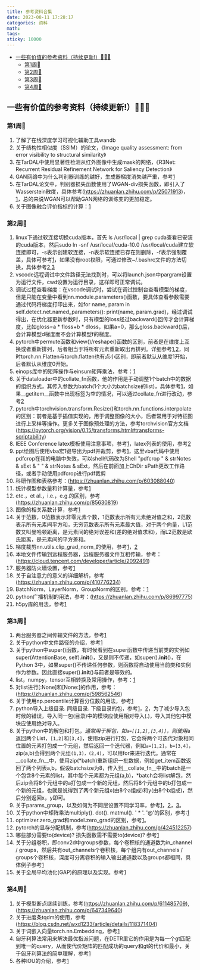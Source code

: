 ```yaml
---
title: 参考资料合集
date: 2023-08-11 17:28:17
categories: 资料
math:
tags:
sticky: 10000
---
```

<!-- TOC -->

- [一些有价值的参考资料（持续更新!）:rainbow::rainbow::rainbow:](#一些有价值的参考资料持续更新rainbowrainbowrainbow)
    - [第1周:rainbow:](#第1周rainbow)
    - [第2周:rainbow:](#第2周rainbow)
    - [第3周:rainbow:](#第3周rainbow)
    - [第4周:rainbow:](#第4周rainbow)

<!-- /TOC -->
## 一些有价值的参考资料（持续更新!）:rainbow::rainbow::rainbow:

### 第1周:rainbow:

1.  了解了在线深度学习可视化辅助工具wandb
2.  关于结构性相似度（SSIM）的论文，《Image quality assessment: from error visibility to structural similarity》
3.  在TarDAL中使用显著性检测从红外图像中生成mask的网络，《R3Net: Recurrent Residual Refinement Network for Saliency Detection》
4.  GAN网络中为什么判别器训练的越好，生成器梯度消失越严重，参考[1](https://blog.csdn.net/qq_42693593/article/details/127365516?ops_request_misc=%257B%2522request%255Fid%2522%253A%2522169372361316800182792093%2522%252C%2522scm%2522%253A%252220140713.130102334.pc%255Fall.%2522%257D&request_id=169372361316800182792093&biz_id=0&utm_medium=distribute.pc_search_result.none-task-blog-2~all~first_rank_ecpm_v1~rank_v31_ecpm-1-127365516-null-null.142^v93^control&utm_term=%E4%B8%BA%E4%BB%80%E4%B9%88%E5%88%A4%E5%88%AB%E5%99%A8%E8%AE%AD%E7%BB%83%E7%9A%84%E8%B6%8A%E5%A5%BD%EF%BC%8C%E7%94%9F%E6%88%90%E5%99%A8%E6%A2%AF%E5%BA%A6%E6%B6%88%E5%A4%B1%E8%B6%8A%E4%B8%A5%E9%87%8D&spm=1018.2226.3001.4187)
5.  在TarDAL论文中，判别器损失函数使用了WGAN-div损失函数，即引入了Wasserstein散度，具体参考(https://zhuanlan.zhihu.com/p/25071913)，[1](https://blog.csdn.net/qq_39237205/article/details/123718856?ops_request_misc=%257B%2522request%255Fid%2522%253A%2522169372388816800182120614%2522%252C%2522scm%2522%253A%252220140713.130102334.pc%255Fall.%2522%257D&request_id=169372388816800182120614&biz_id=0&utm_medium=distribute.pc_search_result.none-task-blog-2~all~first_rank_ecpm_v1~rank_v31_ecpm-5-123718856-null-null.142^v93^control&utm_term=wgan-div&spm=1018.2226.3001.4187)，总的来说WGAN可以帮助GAN网络的训练变的更加稳定。
6.  关于图像融合评价指标的计算：[1](https://blog.csdn.net/fovever_/article/details/129332278?ops_request_misc=%257B%2522request%255Fid%2522%253A%2522169372348316800188584429%2522%252C%2522scm%2522%253A%252220140713.130102334..%2522%257D&request_id=169372348316800188584429&biz_id=0&utm_medium=distribute.pc_search_result.none-task-blog-2~all~top_positive~default-2-129332278-null-null.142^v93^control&utm_term=%E5%9B%BE%E5%83%8F%E8%9E%8D%E5%90%88%E8%AF%84%E4%BB%B7%E6%8C%87%E6%A0%87python&spm=1018.2226.3001.4187)
### 第2周:rainbow:
1. linux下通过软连接切换cuda版本，首先 ls /usr/local | grep cuda查看已安装的cuda版本，然后sudo ln -snf /usr/local/cuda-10.0 /usr/local/cuda建立软连接即可，-s表示创建软连接，-n表示软连接已存在则删除，-f表示强制覆盖，具体可参考[1](https://blog.csdn.net/fxmtb/article/details/130573696?ops_request_misc=%257B%2522request%255Fid%2522%253A%2522169371218816800213030057%2522%252C%2522scm%2522%253A%252220140713.130102334.pc%255Fall.%2522%257D&request_id=169371218816800213030057&biz_id=0&utm_medium=distribute.pc_search_result.none-task-blog-2~all~first_rank_ecpm_v1~rank_v31_ecpm-1-130573696-null-null.142^v93^control&utm_term=linux%E4%B8%8B%E5%88%87%E6%8D%A2cuda%E7%89%88%E6%9C%AC%E8%BD%AF%E8%BF%9E%E6%8E%A5&spm=1018.2226.3001.4187)，如果没有root权限，可通过修改~/.bashrc文件的方法切换，具体参考[2](https://blog.csdn.net/Marquis_Z/article/details/129683777?ops_request_misc=%257B%2522request%255Fid%2522%253A%2522169371196516800211516194%2522%252C%2522scm%2522%253A%252220140713.130102334..%2522%257D&request_id=169371196516800211516194&biz_id=0&utm_medium=distribute.pc_search_result.none-task-blog-2~all~sobaiduend~default-1-129683777-null-null.142^v93^control&utm_term=linux%E4%B8%8B%E5%88%87%E6%8D%A2cuda%E7%89%88%E6%9C%AC&spm=1018.2226.3001.4187),[3](https://blog.csdn.net/deersonglzx/article/details/132103228?ops_request_misc=%257B%2522request%255Fid%2522%253A%2522169371204116800188517144%2522%252C%2522scm%2522%253A%252220140713.130102334.pc%255Fall.%2522%257D&request_id=169371204116800188517144&biz_id=0&utm_medium=distribute.pc_search_result.none-task-blog-2~all~first_rank_ecpm_v1~times_rank-1-132103228-null-null.142^v93^control&utm_term=linux%E4%B8%8B%E5%88%87%E6%8D%A2cuda%E7%89%88%E6%9C%AC&spm=1018.2226.3001.4187)
2. vscode远程调试中文件路径无法找到时，可以将launch.json中pargram设置为运行文件，cwd设置为运行目录，这样即可正常调试。
3. 调试过程查看梯度：在vscode调试时，尝试在调试控制台查看模型的梯度，但是只能在变量中看到nn.module.parameters()函数，要具体查看参数需要通过代码将梯度打印出来，如for name, param in self.detect.net.named_parameters(): print(name, param.grad)，经过调试得出，在优化器更新参数时，只有模型的loss经过backward()回传才会计算梯度，比如gloss=a * floss+b * dloss，如果a=0，那么gloss.backward()后，会计算模型d梯度而不会计算模型f的梯度。
4. pytorch中permute函数和view()/reshape()函数的区别，前者是在维度上互换或者重新排列，后者相当于将所有元素重新取出再排列。详细参考[1](https://blog.csdn.net/Dust_Evc/article/details/128565263?ops_request_misc=&request_id=&biz_id=102&utm_term=permute%E5%92%8Cview/reshape%E5%8C%BA%E5%88%AB&utm_medium=distribute.pc_search_result.none-task-blog-2~all~sobaiduweb~default-0-128565263.142^v93^control&spm=1018.2226.3001.4187),[2](https://blog.csdn.net/ODIMAYA/article/details/123898732?ops_request_misc=%257B%2522request%255Fid%2522%253A%2522169371133116800226577302%2522%252C%2522scm%2522%253A%252220140713.130102334.pc%255Fall.%2522%257D&request_id=169371133116800226577302&biz_id=0&utm_medium=distribute.pc_search_result.none-task-blog-2~all~first_rank_ecpm_v1~rank_v31_ecpm-11-123898732-null-null.142^v93^control&utm_term=permute%E5%92%8Cview%2Freshape%E5%8C%BA%E5%88%AB&spm=1018.2226.3001.4187)，同时torch.nn.Flatten与torch.flatten也有点小区别，即前者默认从维度1开始，后者默认从维度0开始。
5. einops库中的矩阵操作与einsum矩阵乘法，参考：[1](https://blog.csdn.net/a486259/article/details/126966772?ops_request_misc=%257B%2522request%255Fid%2522%253A%2522169370823316800182774809%2522%252C%2522scm%2522%253A%252220140713.130102334.pc%255Fall.%2522%257D&request_id=169370823316800182774809&biz_id=0&utm_medium=distribute.pc_search_result.none-task-blog-2~all~first_rank_ecpm_v1~rank_v31_ecpm-6-126966772-null-null.142^v93^control&utm_term=einops%E4%B8%8Eeinsum&spm=1018.2226.3001.4187)
6. 关于dataloader中的collate_fn函数，他的作用是手动调整1个batch中的数据的组织方式，其传入参数为batch(1个大小为batchsize的list)，具体参考[1](https://blog.csdn.net/dong_liuqi/article/details/114521240)，如果__getitem__函数中出现标签为空的情况，可以通过collate_fn进行改动，参考[2](https://blog.csdn.net/guyuealian/article/details/91129367###)
7. pytorch中torchvision.transform.Resize()和torch.nn.functions.interpolate的区别：前者是基于插值实现的，用于调整图像的大小，后者常用于对特征图进行上采样等操作。更多关于图像预处理的方法，参考torchvision官方文档(https://pytorch.org/vision/0.15/transforms.html#transforms-scriptability)
8. IEEE Conference latex模板使用注意事项，参考[1](https://blog.csdn.net/Hsin96/article/details/121133441)，latex列表的使用，参考[2](https://blog.csdn.net/xovee/article/details/106365532?ops_request_misc=%257B%2522request%255Fid%2522%253A%2522169372332716800188537784%2522%252C%2522scm%2522%253A%252220140713.130102334..%2522%257D&request_id=169372332716800188537784&biz_id=0&utm_medium=distribute.pc_search_result.none-task-blog-2~all~sobaiduend~default-4-106365532-null-null.142^v93^control&utm_term=latex%E5%88%97%E8%A1%A8&spm=1018.2226.3001.4187)
9. ppt绘图后使用vba宏1键导出为pdf并裁剪，参考[1](https://blog.csdn.net/leida_wt/article/details/114326133?ops_request_misc=%257B%2522request%255Fid%2522%253A%2522169372340516800180676210%2522%252C%2522scm%2522%253A%252220140713.130102334.pc%255Fall.%2522%257D&request_id=169372340516800180676210&biz_id=0&utm_medium=distribute.pc_search_result.none-task-blog-2~all~first_rank_ecpm_v1~rank_v31_ecpm-2-114326133-null-null.142^v93^control&utm_term=ppt%E4%BD%BF%E7%94%A8vba%E5%AF%BC%E5%87%BApdf&spm=1018.2226.3001.4187)，这里vba代码中使用pdfcrop在我的电脑中失效，可以shell代码改为Shell "pdfcrop " & strNotes & sExt & " " & strNotes & sExt，然后在前面加上ChDir sPath更改工作路径，或者手动使用pdfcrop进行pdf裁剪
10. 科研作图和表格参考：(https://zhuanlan.zhihu.com/p/603088040)
11. 统计模型参数量和计算量，参考[1](https://blog.csdn.net/qq_43426908/article/details/130338449?ops_request_misc=%257B%2522request%255Fid%2522%253A%2522169370415016800182723428%2522%252C%2522scm%2522%253A%252220140713.130102334.pc%255Fall.%2522%257D&request_id=169370415016800182723428&biz_id=0&utm_medium=distribute.pc_search_result.none-task-blog-2~all~first_rank_ecpm_v1~times_rank-4-130338449-null-null.142^v93^control&utm_term=torchstat&spm=1018.2226.3001.4187)
12. etc.，et al.，i.e.，e.g.的区别，参考(https://zhuanlan.zhihu.com/p/85630819)
13. 图像的相关系数计算，参考[1](https://blog.csdn.net/weixin_30394333/article/details/95754064?ops_request_misc=&request_id=&biz_id=102&utm_term=%E5%9B%BE%E5%83%8F%E7%9A%84%E7%9B%B8%E5%85%B3%E7%B3%BB%E6%95%B0%E8%AE%A1%E7%AE%97&utm_medium=distribute.pc_search_result.none-task-blog-2~all~sobaiduweb~default-2-95754064.142^v93^control&spm=1018.2226.3001.4187)
14. 关于范数，0范数表示非零元素个数，1范数表示所有元素绝对值之和，2范数表示所有元素间平方和，无穷范数表示所有元素最大值，对于两个向量，L1范数又叫曼哈顿距离，是元素间的绝对误差和(差的绝对值求和)，而L2范数是欧氏距离，是元素间的平方差和。
15. 梯度裁剪nn.utils.clip_grad_norm_的使用，参考[1](https://blog.csdn.net/Mikeyboi/article/details/119522689)，[2](https://blog.csdn.net/zhaohongfei_358/article/details/122820992?ops_request_misc=%257B%2522request%255Fid%2522%253A%2522169365178316800213092562%2522%252C%2522scm%2522%253A%252220140713.130102334..%2522%257D&request_id=169365178316800213092562&biz_id=0&utm_medium=distribute.pc_search_result.none-task-blog-2~all~top_click~default-1-122820992-null-null.142^v93^control&utm_term=nn.utils.clip_grad_norm_&spm=1018.2226.3001.4187)
16. 本地文件传输到远程服务器，远程服务器文件互相传输，参考：(https://cloud.tencent.com/developer/article/2092491)
17. 服务器防火墙设置，参考[1](https://blog.csdn.net/lu962820662/article/details/129340504?ops_request_misc=%257B%2522request%255Fid%2522%253A%2522169365169716800211535651%2522%252C%2522scm%2522%253A%252220140713.130102334.pc%255Fall.%2522%257D&request_id=169365169716800211535651&biz_id=0&utm_medium=distribute.pc_search_result.none-task-blog-2~all~first_rank_ecpm_v1~times_rank-3-129340504-null-null.142^v93^control&utm_term=linux%E6%9C%8D%E5%8A%A1%E5%99%A8%E9%98%B2%E7%81%AB%E5%A2%99%E5%91%BD%E4%BB%A4%E5%A4%A7%E5%85%A8&spm=1018.2226.3001.4187)
18. 关于自注意力的意义的详细解析，参考(https://zhuanlan.zhihu.com/p/410776234)
19. BatchNorm，LayerNorm，GroupNorm的区别，参考：[1](https://blog.csdn.net/qq_43426908/article/details/123119919?ops_request_misc=%257B%2522request%255Fid%2522%253A%2522169365115016800225577832%2522%252C%2522scm%2522%253A%252220140713.130102334..%2522%257D&request_id=169365115016800225577832&biz_id=0&utm_medium=distribute.pc_search_result.none-task-blog-2~all~sobaiduend~default-1-123119919-null-null.142^v93^control&utm_term=batchnorm%20layernorm%20%20groupnorm&spm=1018.2226.3001.4187)
20. python广播机制的用法，参考：(https://zhuanlan.zhihu.com/p/86997775)
21. h5py库的用法，参考[1](https://blog.csdn.net/csdn15698845876/article/details/73278120?csdn_share_tail=%7B%22type%22%3A%22blog%22%2C%22rType%22%3A%22article%22%2C%22rId%22%3A%2273278120%22%2C%22source%22%3A%22qq_45909764%22%7D&fromshare=blogdetail)

### 第3周:rainbow:
1. 两台服务器之间传输文件的方法，参考[1](https://blog.csdn.net/Black_8/article/details/122925549?csdn_share_tail=%7B%22type%22%3A%22blog%22%2C%22rType%22%3A%22article%22%2C%22rId%22%3A%22122925549%22%2C%22source%22%3A%22qq_45909764%22%7D&fromshare=blogdetail)
2. 关于python中文件路径的介绍，参考[1](https://blog.csdn.net/The_Time_Runner/article/details/84147220?csdn_share_tail=%7B%22type%22%3A%22blog%22%2C%22rType%22%3A%22article%22%2C%22rId%22%3A%2284147220%22%2C%22source%22%3A%22qq_45909764%22%7D&fromshare=blogdetail)
3. 关于python中super()函数，有时候看到在super函数中传递当前类的实例如super(AttentionBase, self).__init__()，又是则不传递，如super().__init__()，在Python 3中，如果super()不传递任何参数，则函数将自动使用当前类和实例作为参数。因此直接super().__init__()与前者是等效的。
4. list，numpy，tensor互相转换及常用操作，参考：[1](https://blog.csdn.net/onion_rain/article/details/107460601?csdn_share_tail=%7B%22type%22%3A%22blog%22%2C%22rType%22%3A%22article%22%2C%22rId%22%3A%22107460601%22%2C%22source%22%3A%22qq_45909764%22%7D&fromshare=blogdetail)
5. 对list进行[:None]和[None:]的作用，参考：(https://zhuanlan.zhihu.com/p/598562546)
6. 关于使用np.percentile计算百分位数的用法，参考[1](https://blog.csdn.net/yxf771hotmail/article/details/131849484?csdn_share_tail=%7B%22type%22%3A%22blog%22%2C%22rType%22%3A%22article%22%2C%22rId%22%3A%22131849484%22%2C%22source%22%3A%22qq_45909764%22%7D&fromshare=blogdetail)
7. python导入上级目录. 同级目录. 下级目录的包，参考[1](https://blog.csdn.net/gaifuxi9518/article/details/81038818?ops_request_misc=%7B%22request%5Fid%22%3A%22169382667516800197050835%22%2C%22scm%22%3A%2220140713.130102334..%22%7D&request_id=169382667516800197050835&biz_id=0&utm_medium=distribute.pc_search_result.none-task-blog-2~all~top_positive~default-2-81038818-null-null.142^v93^control&utm_term=python%E5%AF%BC%E5%85%A5%E5%8C%85%E7%9A%84%E5%8E%9F%E7%90%86&spm=1018.2226.3001.4187)，[2](https://blog.csdn.net/anshiquanshu/article/details/116174774?ops_request_misc=%7B%22request%5Fid%22%3A%22169381126916800225545986%22%2C%22scm%22%3A%2220140713.130102334.pc%5Fall.%22%7D&request_id=169381126916800225545986&biz_id=0&utm_medium=distribute.pc_search_result.none-task-blog-2~all~first_rank_ecpm_v1~rank_v31_ecpm-5-116174774-null-null.142^v93^control&utm_term=python%E6%89%BE%E4%B8%8D%E5%88%B0%E4%B8%8A%E7%BA%A7%E7%9B%AE%E5%BD%95%E7%9A%84%E6%96%87%E4%BB%B6%E5%A4%B9&spm=1018.2226.3001.4187)，为了减少导入包时候的错误，导入同一包(目录)中的模块应使用相对导入(.)，导入其他包中模块应使用绝对导入。
8. 关于python中的解包和打包，*通常用于解包，如`a=[[1,2],[3,4]]`，则使用*a返回两个List，`[1,2]`和`[3,4]`，使用zip进行打包，它会将两个可迭代对象相同位置的元素打包成一个元组，然后返回一个迭代器，例如`a=[1,2]`，`b=[3,4]`，zip(a,b)会得到两个元组`(1,3)，(2,4)`，可以用for来进行迭代。通常在__collate_fn__中，使用zip(*batch)重新组织一批数据，例如get_item函数返回了两个列表a,b，假设batchsize为8，传入到__collate_fn__中的batch是一个包含8个元素的list，其中每个元素都为元组(a,b)，*batch会将list解包，然后zip会将8个元组中的a打包成一个新的元组，然后将8个元组中的b打包成一个新的元组，也就是说得到了两个新元组x(由8个a组成)和y(由8个b组成)，然后分别返回x，y即可。
9. 关于params_group，以及如何为不同层设置不同学习率，参考[1](https://blog.csdn.net/weixin_45464524/article/details/130456843?ops_request_misc=%7B%22request%5Fid%22%3A%22169390449016800192272047%22%2C%22scm%22%3A%2220140713.130102334.pc%5Fall.%22%7D&request_id=169390449016800192272047&biz_id=0&utm_medium=distribute.pc_search_result.none-task-blog-2~all~first_rank_ecpm_v1~times_rank-2-130456843-null-null.142^v93^control&utm_term=pytorch%E7%9A%84params_group&spm=1018.2226.3001.4187)，[2](https://zhuanlan.zhihu.com/p/347929433)，[3](https://blog.csdn.net/weixin_45464524/article/details/130477798?ops_request_misc=%7B%22request%5Fid%22%3A%22169407405916800184146887%22%2C%22scm%22%3A%2220140713.130102334.pc%5Fall.%22%7D&request_id=169407405916800184146887&biz_id=0&utm_medium=distribute.pc_search_result.none-task-blog-2~all~first_rank_ecpm_v1~rank_v31_ecpm-1-130477798-null-null.142^v93^control&utm_term=%E4%BD%BF%E7%94%A8params_group%E5%AF%B9%E4%B8%8D%E5%90%8C%E7%B1%BB%E5%9E%8B%E5%8F%82%E6%95%B0%E8%AE%BE%E7%BD%AE%E4%B8%8D%E5%90%8C%E5%AD%A6%E4%B9%A0%E7%8E%87&spm=1018.2226.3001.4187)。
10. 关于python中矩阵乘法multiply(). dot().  matmul(). ' * '. '@'的区别，参考:[1](https://blog.csdn.net/u011851421/article/details/83783826?ops_request_misc=&request_id=&biz_id=102&utm_term=@,dot,multiply%E7%9A%84%E5%8C%BA%E5%88%AB&utm_medium=distribute.pc_search_result.none-task-blog-2~all~sobaiduweb~default-3-83783826.142^v93^control&spm=1018.2226.3001.4187)
11. optimizer.zero_grad和model.zero_grad的区别，参考[1](https://blog.csdn.net/qq_32614873/article/details/128626028?ops_request_misc=%7B%22request%5Fid%22%3A%22169400319916777224491083%22%2C%22scm%22%3A%2220140713.130102334..%22%7D&request_id=169400319916777224491083&biz_id=0&utm_medium=distribute.pc_search_result.none-task-blog-2~all~sobaiduend~default-2-128626028-null-null.142^v93^control&utm_term=model.zero_grad()%E5%92%8Coptimizer.zero_grad()&spm=1018.2226.3001.4187)。
12. pytorch的显存分配机制，参考(https://zhuanlan.zhihu.com/p/424512257)
13. 哪些部分需要to(device)? 损失函数需不需要to(device)? 参考[1](https://blog.csdn.net/virus111222/article/details/129773728?ops_request_misc=&request_id=&biz_id=102&utm_term=pytorch%E5%93%AA%E4%BA%9B%E9%9C%80%E8%A6%81to(device)&utm_medium=distribute.pc_search_result.none-task-blog-2~all~sobaiduweb~default-3-129773728.142^v93^control&spm=1018.2226.3001.4187)
14. 关于分组卷积，即conv2d中groups参数，每个卷积核的通道数为in_channel / groups，然后共有out_channels个卷积核，每个组内有out_channels / groups个卷积核，深度可分离卷积的输入输出通道数以及groups都相同，具体例子参考[1](https://blog.csdn.net/u012633319/article/details/109171775?ops_request_misc=%7B%22request%5Fid%22%3A%22169443420016800180671495%22%2C%22scm%22%3A%2220140713.130102334..%22%7D&request_id=169443420016800180671495&biz_id=0&utm_medium=distribute.pc_search_result.none-task-blog-2~all~sobaiduend~default-1-109171775-null-null.142^v93^control&utm_term=conv2d%E7%9A%84groups%E5%8F%82%E6%95%B0&spm=1018.2226.3001.4187)
15. 关于全局平均池化(GAP)的原理以及实现。参考[1](https://blog.csdn.net/qq_41990294/article/details/128930017?ops_request_misc=%7B%22request%5Fid%22%3A%22169466072616800185863464%22%2C%22scm%22%3A%2220140713.130102334..%22%7D&request_id=169466072616800185863464&biz_id=0&utm_medium=distribute.pc_search_result.none-task-blog-2~all~top_click~default-2-128930017-null-null.142^v94^control&utm_term=globalaveragepooling&spm=1018.2226.3001.4187)

### 第4周:rainbow:
1. 关于模型断点继续训练，参考(https://zhuanlan.zhihu.com/p/611485709),                           (https://zhuanlan.zhihu.com/p/647349640)
2. 关于进度条tqdm的使用，参考(https://blog.csdn.net/wxd1233/article/details/118371404)
3. 关于词嵌入向量torch.nn.Embedding，参考[1](https://blog.csdn.net/athrunsunny/article/details/123068113?spm=1001.2014.3001.5501)
4. 匈牙利算法常用来解决最优指派问题，在DETR里它的作用是为每一个gt匹配到唯一的query，从而使代价矩阵的匹配成功的query和gt的代价和最小，关于匈牙利算法的简单理解，参考[1](https://blog.csdn.net/athrunsunny/article/details/123504015?spm=1001.2014.3001.5502)
5. 各种IOU的介绍，参考[1](https://blog.csdn.net/weixin_43694096/article/details/126455488?ops_request_misc=%7B%22request%5Fid%22%3A%22169544548316800180675276%22%2C%22scm%22%3A%2220140713.130102334.pc%5Fall.%22%7D&request_id=169544548316800180675276&biz_id=0&utm_medium=distribute.pc_search_result.none-task-blog-2~all~first_rank_ecpm_v1~times_rank-17-126455488-null-null.142^v94^control&utm_term=ciou,diou,giou&spm=1018.2226.3001.4187)